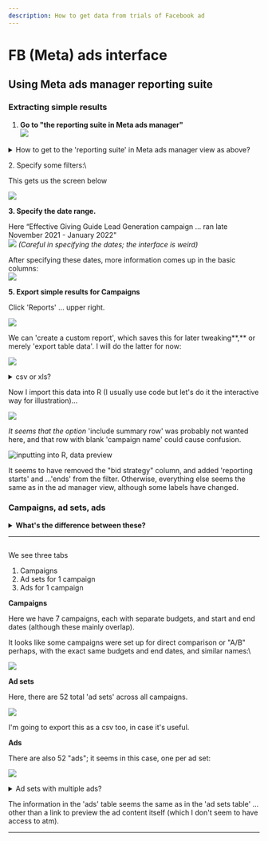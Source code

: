 ```yaml
---
description: How to get data from trials of Facebook ad
---
```


# FB (Meta) ads interface

## Using Meta ads manager reporting suite

### Extracting simple results

1. **Go to "the reporting suite in Meta ads manager"**\
   ![](<../../../.gitbook/assets/image (22).png>)

<details>

<summary>How to get to the 'reporting suite' in Meta ads manager view as above?</summary>

URL should look like:\
[`https://business.facebook.com/adsmanager/reporting/manage?act=ACCOUNTNUMBER&business_id=BUSINESSID`](https://business.facebook.com/adsmanager/reporting/manage?act=678706932730469\&business\_id=1149856198387391)

1. Go to [https://business.facebook.com/adsmanager/](https://business.facebook.com/adsmanager/manage/campaigns?act=204215465)
2. Click on the relevant account/campaign

</details>

2\. Specify some filters:\


This gets us the screen below

![](<../../../.gitbook/assets/image (25) (1).png>)

**3. Specify the date range.**

Here “Effective Giving Guide Lead Generation campaign … ran late November 2021 - January 2022"\
![](<../../../.gitbook/assets/image (20) (1).png>) _(Careful in specifying the dates; the interface is weird)_

After specifying these dates, more information comes up in the basic columns:\
![](<../../../.gitbook/assets/image (27) (1).png>)



**5. Export simple results for Campaigns**

Click 'Reports' ... upper right.

![](<../../../.gitbook/assets/image (28) (1).png>)

We can 'create a custom report', which saves this for later tweaking**,** or merely 'export table data'. I will do the latter for now:

![](../../../.gitbook/assets/image.png)



<details>

<summary>csv or xls?</summary>

`.csv` and `.xls` formats are about equally good; R and other software can import either one. I'll choose csv because it's a tiny bit simpler... but in other contexts, xls might be useful for exporting multiple sheets.

</details>

Now I import this data into R (I usually use code but let's do it the interactive way for illustration)...

![](<../../../.gitbook/assets/image (17) (1).png>)

_It seems that the option_ 'include summary row' was probably not wanted here, and that row with blank 'campaign name' could cause confusion.



![inputting into R, data preview](<../../../.gitbook/assets/image (5) (1).png>)

It seems to have removed the "bid strategy" column, and added 'reporting starts' and ...'ends' from the filter. Otherwise, everything else seems the same as in the ad manager view, although some labels have changed.



### **Campaigns, ad sets, ads**

<details>

<summary><strong>What's the difference between these?</strong></summary>

FB/Meta gives some explanation [HERE](https://www.facebook.com/business/help/706063442820839?id=802745156580214), although it leaves some open questions.&#x20;

_You set the advertising objective at the **campaign** level. Here you decide the end goal for your ads, like driving more likes to your Page. At the **ad set** level, you define your targeting strategy by setting up parameters like targeting, budget and schedule. Finally, your **ads** are creative visuals, like pictures or videos, that drive the audience to what you are trying to promote._

_Keep in mind that a campaign can include multiple ad sets, each with different targeting, scheduling and budgeting options selected._

**Some things are still unclear:** \
****Can multiple 'ad sets' use the same 'ads'? \
Why do we seem to see budget and schedule choices listed under 'campaign' in the ads manager?\


</details>

****

<img src="../../../.gitbook/assets/image (30) (1).png" alt="" data-size="original">&#x20;

We see three tabs

1. Campaigns
2. Ad sets for 1 campaign
3. Ads for 1 campaign



**Campaigns**

Here we have 7 campaigns, each with separate budgets, and start and end dates (although these mainly overlap).

It looks like some campaigns were set up for direct comparison or "A/B" perhaps, with the exact same budgets and end dates, and similar names:\


![](<../../../.gitbook/assets/image (8).png>)

**Ad sets**

Here, there are 52 total 'ad sets' across all campaigns.

![](<../../../.gitbook/assets/image (21) (1).png>)

I'm going to export this as a csv too, in case it's useful.



**Ads**

There are also 52 "ads"; it seems in this case, one per ad set:

![](<../../../.gitbook/assets/image (29) (1).png>)  &#x20;



<details>

<summary>Ad sets with multiple ads?</summary>

_In theory ad sets could contain multiple ads.  I wonder when/whether/why it would be worth doing this._\
__\
_Luke:_ In the Giving Guides trial ... we used a smart ad format where you upload lots of creatives (images, videos, post text etc) and it tests them all as a single ad. That particular ad format has a 1:1 relationship with the ad set, and then you investigate the success by pulling other specific reports for the attributes (e.g. “Post Text” or “Image or Video”)

</details>

The information in the 'ads' table seems the same as in the 'ad sets table' ... other than a link to preview the ad content itself (which I don't seem to have access to atm).



****
